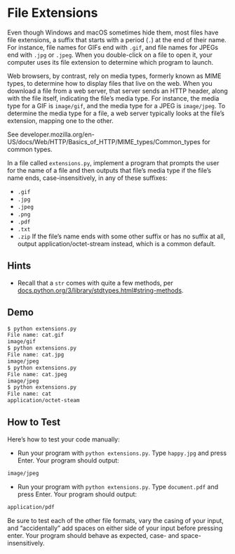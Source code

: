 # File Extensions

Even though Windows and macOS sometimes hide them, most files have file extensions, a suffix that starts with a period (`.`) at the end of their name. For instance, file names for GIFs end with `.gif`, and file names for JPEGs end with `.jpg` or `.jpeg`. When you double-click on a file to open it, your computer uses its file extension to determine which program to launch.

Web browsers, by contrast, rely on media types, formerly known as MIME types, to determine how to display files that live on the web. When you download a file from a web server, that server sends an HTTP header, along with the file itself, indicating the file’s media type. For instance, the media type for a GIF is `image/gif`, and the media type for a JPEG is `image/jpeg`. To determine the media type for a file, a web server typically looks at the file’s extension, mapping one to the other.

See developer.mozilla.org/en-US/docs/Web/HTTP/Basics_of_HTTP/MIME_types/Common_types for common types.

In a file called `extensions.py`, implement a program that prompts the user for the name of a file and then outputs that file’s media type if the file’s name ends, case-insensitively, in any of these suffixes:

- `.gif`
- `.jpg`
- `.jpeg`
- `.png`
- `.pdf`
- `.txt`
- `.zip`
If the file’s name ends with some other suffix or has no suffix at all, output application/octet-stream instead, which is a common default.

## Hints

- Recall that a `str` comes with quite a few methods, per [docs.python.org/3/library/stdtypes.html#string-methods](https://docs.python.org/3/library/stdtypes.html#string-methods).

## Demo

```bash
$ python extensions.py
File name: cat.gif
image/gif
$ python extensions.py
File name: cat.jpg
image/jpeg
$ python extensions.py
File name: cat.jpeg
image/jpeg
$ python extensions.py
File name: cat
application/octet-steam
```

## How to Test

Here’s how to test your code manually:

- Run your program with `python extensions.py`. Type `happy.jpg` and press Enter. Your program should output:

```bash
image/jpeg   
```

- Run your program with `python extensions.py`. Type `document.pdf` and press Enter. Your program should output:

```bash
application/pdf
```

Be sure to test each of the other file formats, vary the casing of your input, and “accidentally” add spaces on either side of your input before pressing enter. Your program should behave as expected, case- and space-insensitively.
